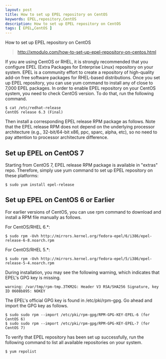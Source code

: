 ```yaml
---
layout: post
title: How to set up EPEL repository on CentOS
keywords: EPEL,repository,CentOS
description: How to set up EPEL repository on CentOS
tags: [ EPEL,CentOS ]
---
```


How to set up EPEL repository on CentOS

> http://xmodulo.com/how-to-set-up-epel-repository-on-centos.html

If you are using CentOS or RHEL, it is strongly recommended that you configure EPEL (Extra Packages for Enterprise Linux) repository on your system. EPEL is a community effort to create a repository of high-quality add-on free software packages for RHEL-based distributions. Once you set up EPEL repository, you can use yum command to install any of close to 7,000 EPEL packages.
In order to enable EPEL repository on your CentOS system, you need to check CentOS version. To do that, run the following command.

	$ cat /etc/redhat-release
	CentOS release 6.3 (Final)

Then install a corresponding EPEL release RPM package as follows. Note that the EPEL release RPM does not depend on the underlying processor architecture (e.g., 32-bit/64-bit x86, ppc, sparc, alpha, etc), so no need to pay attention to processor architecture difference.

## Set up EPEL on CentOS 7

Starting from CentOS 7, EPEL release RPM package is available in "extras" repo. Therefore, simply use yum command to set up EPEL repository on these platforms:

	$ sudo yum install epel-release

## Set up EPEL on CentOS 6 or Earlier

For earlier versions of CentOS, you can use rpm command to download and install a RPM file manually as follows.

For CentOS/RHEL 6.*:

	$ sudo rpm -Uvh http://mirrors.kernel.org/fedora-epel/6/i386/epel-release-6-8.noarch.rpm

For CentOS/RHEL 5.*:

	$ sudo rpm -Uvh http://mirrors.kernel.org/fedora-epel/5/i386/epel-release-5-4.noarch.rpm

During installation, you may see the following warning, which indicates that EPEL's GPG key is missing.

	warning: /var/tmp/rpm-tmp.3TKM2G: Header V3 RSA/SHA256 Signature, key ID 0608b895: NOKEY

The EPEL's official GPG key is found in /etc/pki/rpm-gpg. Go ahead and import the GPG key as follows.

	$ sudo sudo rpm --import /etc/pki/rpm-gpg/RPM-GPG-KEY-EPEL-6 (for CentOS 6)
	$ sudo sudo rpm --import /etc/pki/rpm-gpg/RPM-GPG-KEY-EPEL-7 (for CentOS 7)

To verify that EPEL repository has been set up successfully, run the following command to list all available repositories on your system.

	$ yum repolist
